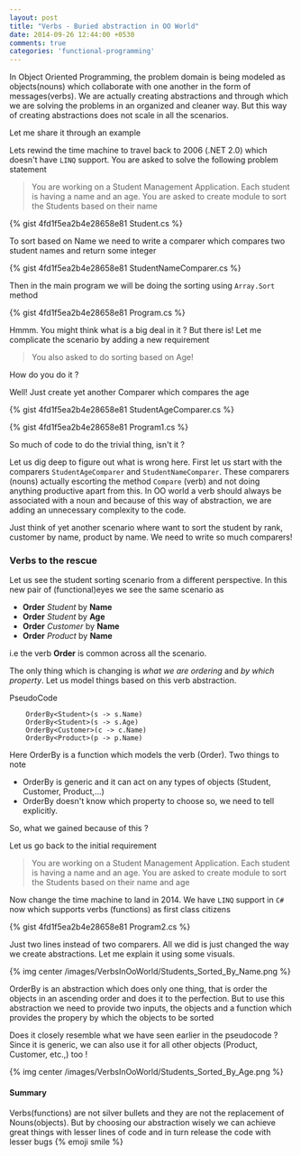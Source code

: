 ```yaml
---
layout: post
title: "Verbs - Buried abstraction in OO World"
date: 2014-09-26 12:44:00 +0530
comments: true
categories: 'functional-programming'
---
```


In Object Oriented Programming, the problem domain is being modeled as objects(nouns) which collaborate with one another in the form of messages(verbs). We are actually creating abstractions and through which we are solving the problems in an organized and cleaner way. But this way of creating abstractions does not scale in all the scenarios.

Let me share it through an example 

Lets rewind the time machine to travel back to 2006 (.NET 2.0) which doesn't have `LINQ` support. You are asked to solve the following problem statement

> You are working on a Student Management Application. Each student is having a name and an age. You are asked to create module to sort the Students based on their name

{% gist 4fd1f5ea2b4e28658e81 Student.cs %}

To sort based on Name we need to write a comparer which compares two student names and return some integer


{% gist 4fd1f5ea2b4e28658e81 StudentNameComparer.cs %}

Then in the main program we will be doing the sorting using `Array.Sort` method


{% gist 4fd1f5ea2b4e28658e81 Program.cs %}

Hmmm. You might think what is a big deal in it ? But there is! Let me complicate the scenario by adding a new requirement

> You also asked to do sorting based on Age!

How do you do it ?

Well! Just create yet another Comparer which compares the age


{% gist 4fd1f5ea2b4e28658e81 StudentAgeComparer.cs %}


{% gist 4fd1f5ea2b4e28658e81 Program1.cs %}

So much of code to do the trivial thing, isn't it ?

Let us dig deep to figure out what is wrong here. First let us start with the comparers `StudentAgeComparer` and `StudentNameComparer`. These comparers (nouns) actually escorting the method `Compare` (verb) and not doing anything productive apart from this. In OO world a verb should always be associated with a noun and because of this way of abstraction, we are adding an unnecessary complexity to the code. 

Just think of yet another scenario where want to sort the student by rank, customer by name, product by name. We need to write so much comparers!

### Verbs to the rescue

Let us see the student sorting scenario from a different perspective. In this new pair of (functional)eyes we see the same scenario as

* **Order** _Student_ by **Name**  
* **Order** _Student_ by **Age**  
* **Order** _Customer_ by **Name**  
* **Order** _Product_ by **Name**  

i.e the verb **Order** is common across all the scenario. 

The only thing which is changing is _what we are ordering_ and _by which property_. Let us model things based on this verb abstraction.

PseudoCode

```
    OrderBy<Student>(s -> s.Name)
    OrderBy<Student>(s -> s.Age)
    OrderBy<Customer>(c -> c.Name)
    OrderBy<Product>(p -> p.Name)
```

Here OrderBy is a function which models the verb (Order). Two things to note

* OrderBy is generic and it can act on any types of objects (Student, Customer, Product,...)
* OrderBy doesn't know which property to choose so, we need to tell explicitly.

So, what we gained because of this ?

Let us go back to the initial requirement

> You are working on a Student Management Application. Each student is having a name and an age. You are asked to create module to sort the Students based on their name and age

Now change the time machine to land in 2014. We have `LINQ` support in `C#` now which supports verbs (functions) as first class citizens

{% gist 4fd1f5ea2b4e28658e81 Program2.cs %}

Just two lines instead of two comparers. All we did is just changed the way we create abstractions. Let me explain it using some visuals.

{% img center /images/VerbsInOoWorld/Students_Sorted_By_Name.png  %}

OrderBy is an abstraction which does only one thing, that is order the objects in an ascending order and does it to the perfection. But to use this abstraction we need to provide two inputs, the objects and a function which provides the propery by which the objects to be sorted 

Does it closely resemble what we have seen earlier in the pseudocode ? Since it is generic, we can also use it for all other objects (Product, Customer, etc.,) too !

{% img center /images/VerbsInOoWorld/Students_Sorted_By_Age.png  %}


#### Summary

Verbs(functions) are not silver bullets and they are not the replacement of Nouns(objects). But by choosing our abstraction wisely we can achieve great things with lesser lines of code and in turn release the code with lesser bugs {% emoji smile %} 
